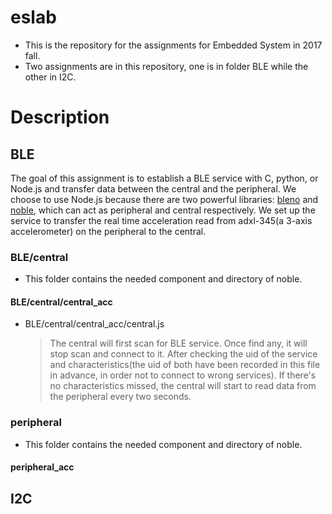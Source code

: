 # eslab
* This is the repository for the assignments for Embedded System in 2017 fall.  
* Two assignments are in this repository, one is in folder BLE while the other in I2C.

# Description 
## BLE
The goal of this assignment is to establish a BLE service with C, python, or Node.js and transfer data between the central and the peripheral.  We choose to use Node.js because there are two powerful libraries: [bleno](https://github.com/sandeepmistry/bleno) and [noble](https://github.com/sandeepmistry/noble), which can act as peripheral and central respectively.  We set up the service to transfer the real time acceleration read from adxl-345(a 3-axis accelerometer) on the peripheral to the central.

### BLE/central
   * This folder contains the needed component and directory of noble.
#### BLE/central/central_acc
   * BLE/central/central_acc/central.js
      > The central will first scan for BLE service. Once find any, it will stop scan and connect to it. After checking the uid of the service and characteristics(the uid of both have been recorded in this file in advance, in order not to connect to wrong services). If there's no characteristics missed, the central will start to read data from the peripheral every two seconds.

### peripheral
* This folder contains the needed component and directory of noble.
#### peripheral_acc




## I2C

